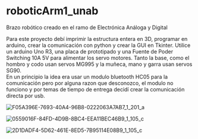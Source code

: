 # roboticArm1_unab
Brazo robótico creado en el ramo de Electrónica Análoga y Digital

Para este proyecto debí imprimir la estructura entera en 3D, programar en arduino, crear la comunicación con python y crear la GUI en Tkinter. Utilice un arduino Uno R3, una placa de prototipado y una Fuente de Poder Switching 10A 5V para alimentar los servo motores. Tanto la base, como el hombro y codo usan servos MG995 y la muñeca, mano y garra usan servos SG90. <br>
En un principio la idea era usar un modulo bluetooth HC05 para la comunicación pero por alguna razon que desconozco, el modulo no funciono y por temas de tiempo de entrega decidí crear la comunicación directa por usb.



![F05A396E-7693-40A4-96B8-0222063A7AB7_1_201_a](https://github.com/user-attachments/assets/c9e9e663-65c0-47a1-9966-389b08190d08)


![0559016F-84FD-4D9B-8BC4-EEA11BEC46B9_1_105_c](https://github.com/user-attachments/assets/34239289-57bc-4852-8b48-75333e72e800)



![2D1DADF4-5D62-461E-8ED5-7B95114E08B9_1_105_c](https://github.com/user-attachments/assets/156a5b1d-9c1a-4db8-8c2c-fd0913ef49ff)

